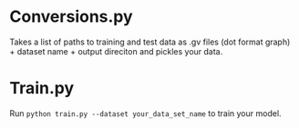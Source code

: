 # Conversions.py
Takes a list of paths to training and test data as .gv files (dot format graph) + dataset name + output direciton and pickles your data. 
# Train.py
Run `python train.py --dataset your_data_set_name` to train your model.
